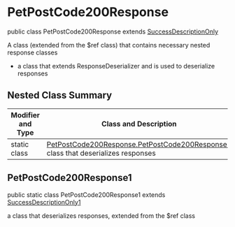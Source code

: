 # PetPostCode200Response

public class PetPostCode200Response extends [SuccessDescriptionOnly](../../components/responses/SuccessDescriptionOnly.md)

A class (extended from the $ref class) that contains necessary nested response classes
- a class that extends ResponseDeserializer and is used to deserialize responses

## Nested Class Summary
| Modifier and Type | Class and Description |
| ----------------- | --------------------- |
| static class | [PetPostCode200Response.PetPostCode200Response1](#petpostcode200response1)<br> class that deserializes responses |

## PetPostCode200Response1
public static class PetPostCode200Response1 extends [SuccessDescriptionOnly1](../../components/responses/SuccessDescriptionOnly.md#successdescriptiononly1)<br>

a class that deserializes responses, extended from the $ref class

